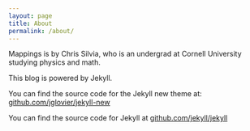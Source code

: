 ```yaml
---
layout: page
title: About
permalink: /about/
---
```


Mappings is by Chris Silvia, who is an undergrad at Cornell University studying physics and math.

This blog is powered by Jekyll.

You can find the source code for the Jekyll new theme at: [github.com/jglovier/jekyll-new](https://github.com/jglovier/jekyll-new)

You can find the source code for Jekyll at [github.com/jekyll/jekyll](https://github.com/jekyll/jekyll)
